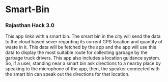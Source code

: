 # Smart-Bin
<h3><b>Rajasthan Hack 3.0</b></h3>
This app links with a smart bin. The smart bin in the city will send the data to the cloud based sever regarding its current GPS location and quantity of waste in it. This data will be fetched by the app  and the app will use this data to display the most suitable route for collecting garbage by the garbage truck drivers. This app also includes a location guidance system. So, if a user, standing near a smart bin ask directions to a nearby place by speaking to the microphone of the app, then, the speaker connected with the smart bin can speak out the directions for that location.
